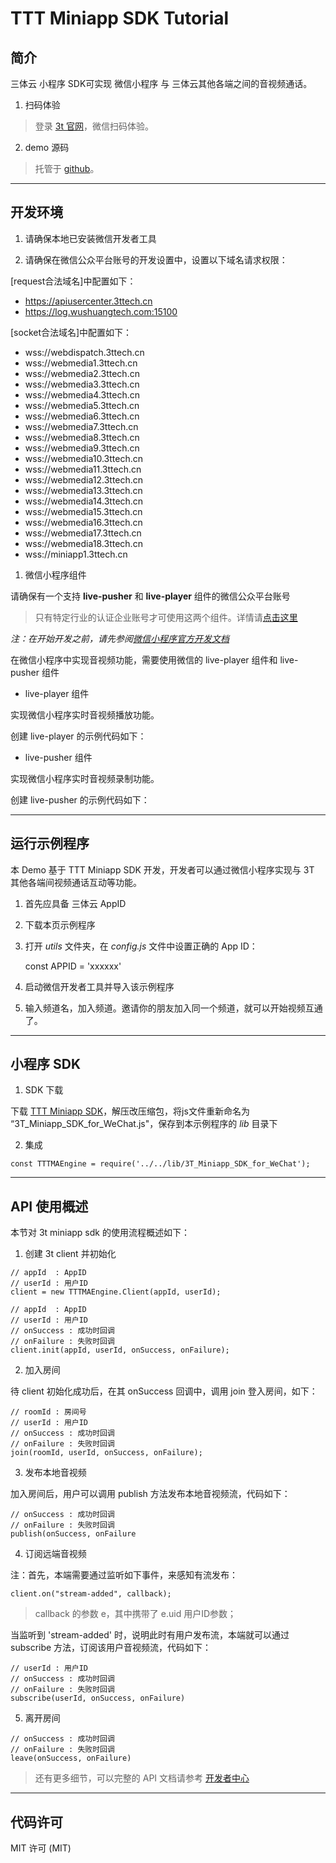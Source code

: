 # TTT Miniapp SDK Tutorial

## 简介

三体云 小程序 SDK可实现 微信小程序 与 三体云其他各端之间的音视频通话。

1. 扫码体验

> 登录 [3t 官网](https://www.3ttech.cn/index.php?menu=52)，微信扫码体验。

2. demo 源码

> 托管于 [github](https://github.com/santiyun/miniapp-demo.git)。

---
## 开发环境

1. 请确保本地已安装微信开发者工具

2. 请确保在微信公众平台账号的开发设置中，设置以下域名请求权限：

[request合法域名]中配置如下：
 * https://apiusercenter.3ttech.cn
 * https://log.wushuangtech.com:15100

[socket合法域名]中配置如下：
 * wss://webdispatch.3ttech.cn
 * wss://webmedia1.3ttech.cn
 * wss://webmedia2.3ttech.cn
 * wss://webmedia3.3ttech.cn
 * wss://webmedia4.3ttech.cn
 * wss://webmedia5.3ttech.cn
 * wss://webmedia6.3ttech.cn
 * wss://webmedia7.3ttech.cn
 * wss://webmedia8.3ttech.cn
 * wss://webmedia9.3ttech.cn
 * wss://webmedia10.3ttech.cn
 * wss://webmedia11.3ttech.cn
 * wss://webmedia12.3ttech.cn
 * wss://webmedia13.3ttech.cn
 * wss://webmedia14.3ttech.cn
 * wss://webmedia15.3ttech.cn
 * wss://webmedia16.3ttech.cn
 * wss://webmedia17.3ttech.cn
 * wss://webmedia18.3ttech.cn
 * wss://miniapp1.3ttech.cn

1. 微信小程序组件

请确保有一个支持 **live-pusher** 和 **live-player** 组件的微信公众平台账号
   > 只有特定行业的认证企业账号才可使用这两个组件。详情请[点击这里](https://developers.weixin.qq.com/miniprogram/dev/component/live-player.html)

*注：在开始开发之前，请先参阅[微信小程序官方开发文档](https://developers.weixin.qq.com/miniprogram/dev/framework/)*

在微信小程序中实现音视频功能，需要使用微信的 live-player 组件和 live-pusher 组件

* live-player 组件

实现微信小程序实时音视频播放功能。

创建 live-player 的示例代码如下：

<live-player
  id="player"
  src="{{rtmp 播放地址}}"
  mode="RTC"
  bindstatechange="playerStateChange" />

* live-pusher 组件

实现微信小程序实时音视频录制功能。

创建 live-pusher 的示例代码如下：

<live-pusher
  url="{{rtmp 推流地址}}"
  mode="RTC"
  bindstatechange="recorderStateChange" />

---
## 运行示例程序

本 Demo 基于 TTT Miniapp SDK 开发，开发者可以通过微信小程序实现与 3T 其他各端间视频通话互动等功能。

1. 首先应具备 三体云 AppID
2. 下载本页示例程序
3. 打开 *utils* 文件夹，在 *config.js* 文件中设置正确的 App ID：

    const APPID = 'xxxxxx'

4. 启动微信开发者工具并导入该示例程序
5. 输入频道名，加入频道。邀请你的朋友加入同一个频道，就可以开始视频互通了。

---
## 小程序 SDK

1. SDK 下载

下载 [TTT Miniapp SDK](https://www.3ttech.cn/index.php?menu=53)，解压改压缩包，将js文件重新命名为 “3T_Miniapp_SDK_for_WeChat.js"，保存到本示例程序的 *lib* 目录下

2. 集成

```
const TTTMAEngine = require('../../lib/3T_Miniapp_SDK_for_WeChat');
```

---
## API 使用概述

本节对 3t miniapp sdk 的使用流程概述如下：

1. 创建 3t client 并初始化

```
// appId  : AppID
// userId : 用户ID
client = new TTTMAEngine.Client(appId, userId);

// appId  : AppID
// userId : 用户ID
// onSuccess : 成功时回调
// onFailure : 失败时回调
client.init(appId, userId, onSuccess, onFailure);
```

2. 加入房间

待 client 初始化成功后，在其 onSuccess 回调中，调用 join 登入房间，如下：

```
// roomId : 房间号
// userId : 用户ID
// onSuccess : 成功时回调
// onFailure : 失败时回调
join(roomId, userId, onSuccess, onFailure);
```

3. 发布本地音视频

加入房间后，用户可以调用 publish 方法发布本地音视频流，代码如下：

```
// onSuccess : 成功时回调
// onFailure : 失败时回调
publish(onSuccess, onFailure
```

4. 订阅远端音视频

注：首先，本端需要通过监听如下事件，来感知有流发布：

```
client.on("stream-added", callback);
```
> callback 的参数 e，其中携带了 e.uid 用户ID参数；

当监听到 'stream-added' 时，说明此时有用户发布流，本端就可以通过 subscribe 方法，订阅该用户音视频流，代码如下：

```
// userId : 用户ID
// onSuccess : 成功时回调
// onFailure : 失败时回调
subscribe(userId, onSuccess, onFailure)
```

5. 离开房间

```
// onSuccess : 成功时回调
// onFailure : 失败时回调
leave(onSuccess, onFailure)
```

> 还有更多细节，可以完整的 API 文档请参考 [开发者中心](https://www.3ttech.cn/index.php?menu=105&type=微信小程序)

---
## 代码许可

MIT 许可 (MIT)
